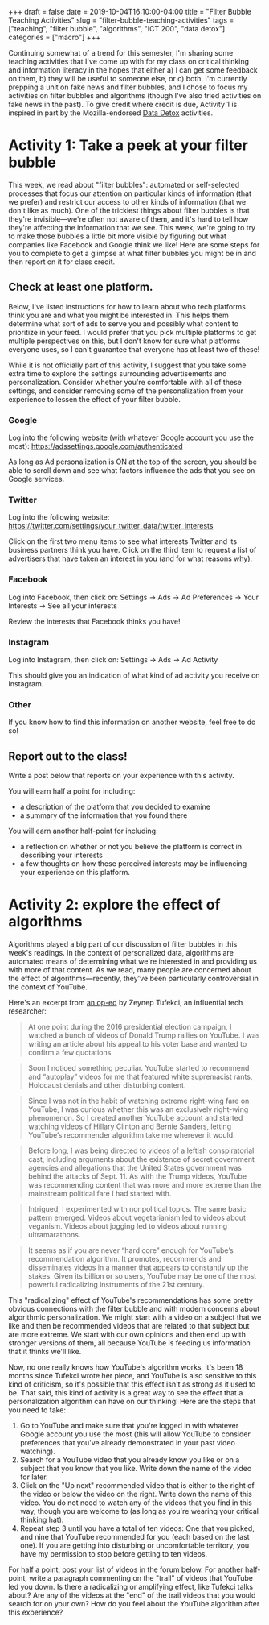 +++
draft = false
date = 2019-10-04T16:10:00-04:00
title = "Filter Bubble Teaching Activities"
slug = "filter-bubble-teaching-activities" 
tags = ["teaching", "filter bubble", "algorithms", "ICT 200", "data detox"]
categories = ["macro"]
+++

Continuing somewhat of a trend for this semester, I'm sharing some teaching activities that I've come up with for my class on critical thinking and information literacy in the hopes that either a) I can get some feedback on them, b) they will be useful to someone else, or c) both. I'm currently prepping a unit on fake news and filter bubbles, and I chose to focus my activities on filter bubbles and algorithms (though I've also tried activities on fake news in the past). To give credit where credit is due, Activity 1 is inspired in part by the Mozilla-endorsed [Data Detox](https://datadetoxkit.org/en/home) activities. 

# Activity 1: Take a peek at your filter bubble

This week, we read about "filter bubbles": automated or self-selected processes that focus our attention on particular kinds of information (that we prefer) and restrict our access to other kinds of information (that we don't like as much). One of the trickiest things about filter bubbles is that they're invisible—we're often not aware of them, and it's hard to tell how they're affecting the information that we see. This week, we're going to try to make those bubbles a little bit more visible by figuring out what companies like Facebook and Google think we like! Here are some steps for you to complete to get a glimpse at what filter bubbles you might be in and then report on it for class credit.

## Check at least one platform.

Below, I've listed instructions for how to learn about who tech platforms think you are and what you might be interested in. This helps them determine what sort of ads to serve you and possibly what content to prioritize in your feed. I would prefer that you pick multiple platforms to get multiple perspectives on this, but I don't know for sure what platforms everyone uses, so I can't guarantee that everyone has at least two of these!

While it is not officially part of this activity, I suggest that you take some extra time to explore the settings surrounding advertisements and personalization. Consider whether you're comfortable with all of these settings, and consider removing some of the personalization from your experience to lessen the effect of your filter bubble.

### Google

Log into the following website (with whatever Google account you use the most): https://adssettings.google.com/authenticated 

As long as Ad personalization is ON at the top of the screen, you should be able to scroll down and see what factors influence the ads that you see on Google services.

### Twitter

Log into the following website: https://twitter.com/settings/your_twitter_data/twitter_interests 

Click on the first two menu items to see what interests Twitter and its business partners think you have. Click on the third item to request a list of advertisers that have taken an interest in you (and for what reasons why).

### Facebook

Log into Facebook, then click on:  Settings → Ads → Ad Preferences → Your Interests → See all your interests

Review the interests that Facebook thinks you have!

### Instagram

Log into Instagram, then click on: Settings → Ads → Ad Activity

This should give you an indication of what kind of ad activity you receive on Instagram.

### Other

If you know how to find this information on another website, feel free to do so!

## Report out to the class!

Write a post below that reports on your experience with this activity.

You will earn half a point for including:

- a description of the platform that you decided to examine
- a summary of the information that you found there

You will earn another half-point for including:

 - a reflection on whether or not you believe the platform is correct in describing your interests
 - a few thoughts on how these perceived interests may be influencing your experience on this platform.
 
# Activity 2: explore the effect of algorithms

Algorithms played a big part of our discussion of filter bubbles in this week's readings. In the context of personalized data, algorithms are automated means of determining what we're interested in and providing us with more of that content. As we read, many people are concerned about the effect of algorithms—recently, they've been particularly controversial in the context of YouTube.

Here's an excerpt from [an op-ed](https://www.nytimes.com/2018/03/10/opinion/sunday/youtube-politics-radical.html) by Zeynep Tufekci, an influential tech researcher:

> At one point during the 2016 presidential election campaign, I watched a bunch of videos of Donald Trump rallies on YouTube. I was writing an article about his appeal to his voter base and wanted to confirm a few quotations.

> Soon I noticed something peculiar. YouTube started to recommend and “autoplay” videos for me that featured white supremacist rants, Holocaust denials and other disturbing content.

> Since I was not in the habit of watching extreme right-wing fare on YouTube, I was curious whether this was an exclusively right-wing phenomenon. So I created another YouTube account and started watching videos of Hillary Clinton and Bernie Sanders, letting YouTube’s recommender algorithm take me wherever it would.

> Before long, I was being directed to videos of a leftish conspiratorial cast, including arguments about the existence of secret government agencies and allegations that the United States government was behind the attacks of Sept. 11. As with the Trump videos, YouTube was recommending content that was more and more extreme than the mainstream political fare I had started with.

> Intrigued, I experimented with nonpolitical topics. The same basic pattern emerged. Videos about vegetarianism led to videos about veganism. Videos about jogging led to videos about running ultramarathons.

> It seems as if you are never “hard core” enough for YouTube’s recommendation algorithm. It promotes, recommends and disseminates videos in a manner that appears to constantly up the stakes. Given its billion or so users, YouTube may be one of the most powerful radicalizing instruments of the 21st century.

This "radicalizing" effect of YouTube's recommendations has some pretty obvious connections with the filter bubble and with modern concerns about algorithmic personalization. We might start with a video on a subject that we like and then be recommended videos that are related to that subject but are more extreme. We start with our own opinions and then end up with stronger versions of them, all because YouTube is feeding us information that it thinks we'll like.

Now, no one really knows how YouTube's algorithm works, it's been 18 months since Tufekci wrote her piece, and YouTube is also sensitive to this kind of criticism, so it's possible that this effect isn't as strong as it used to be. That said, this kind of activity is a great way to see the effect that a personalization algorithm can have on our thinking! Here are the steps that you need to take:

1. Go to YouTube and make sure that you're logged in with whatever Google account you use the most (this will allow YouTube to consider preferences that you've already demonstrated in your past video watching).
2. Search for a YouTube video that you already know you like or on a subject that you know that you like. Write down the name of the video for later.
3. Click on the "Up next" recommended video that is either to the right of the video or below the video on the right. Write down the name of this video. You do not need to watch any of the videos that you find in this way, though you are welcome to (as long as you're wearing your critical thinking hat).
4. Repeat step 3 until you have a total of ten videos: One that you picked, and nine that YouTube recommended for you (each based on the last one). If you are getting into disturbing or uncomfortable territory, you have my permission to stop before getting to ten videos.

For half a point, post your list of videos in the forum below. For another half-point, write a paragraph commenting on the "trail" of videos that YouTube led you down. Is there a radicalizing or amplifying effect, like Tufekci talks about? Are any of the videos at the "end" of the trail videos that you would search for on your own? How do you feel about the YouTube algorithm after this experience?